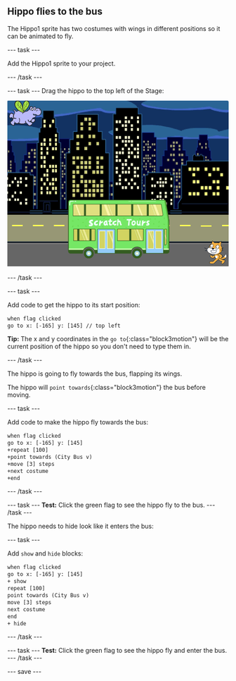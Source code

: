 ## Hippo flies to the bus

The Hippo1 sprite has two costumes with wings in different positions so it can be animated to fly.

--- task ---

Add the Hippo1 sprite to your project. 

--- /task ---

--- task ---
Drag the hippo to the top left of the Stage:

![Hippo sprite at top left of the Stage](images/hippo-sprite-stage.png)

--- /task ---

--- task ---

Add code to get the hippo to its start position:

```blocks3
when flag clicked
go to x: [-165] y: [145] // top left
```

**Tip:** The x and y coordinates in the `go to`{:class="block3motion"} will be the current position of the hippo so you don't need to type them in.

--- /task ---

The hippo is going to fly towards the bus, flapping its wings. 

The hippo will `point towards`{:class="block3motion"} the bus before moving.

--- task ---

Add code to make the hippo fly towards the bus:

```blocks3
when flag clicked
go to x: [-165] y: [145] 
+repeat [100] 
+point towards (City Bus v)
+move [3] steps
+next costume
+end
```

--- /task ---


--- task ---
**Test:** Click the green flag to see the hippo fly to the bus. 
--- /task ---

The hippo needs to hide look like it enters the bus:

--- task ---

Add `show` and `hide` blocks:

```blocks3
when flag clicked
go to x: [-165] y: [145] 
+ show
repeat [100] 
point towards (City Bus v)
move [3] steps
next costume
end
+ hide
```

--- /task ---

--- task ---
**Test:** Click the green flag to see the hippo fly and enter the bus. 
--- /task ---

--- save ---
